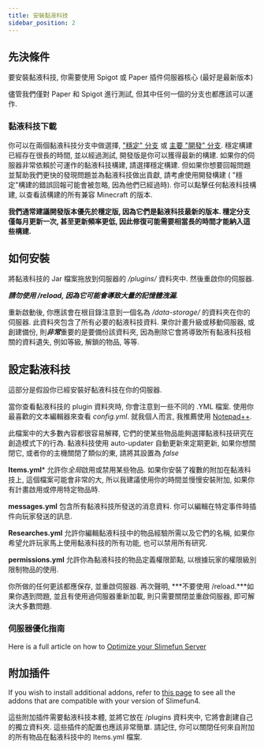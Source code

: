```yaml
---
title: 安裝黏液科技
sidebar_position: 2
---
```


## 先決條件

要安裝黏液科技, 你需要使用 Spigot 或 Paper 插件伺服器核心 (最好是最新版本)

儘管我們僅對 Paper 和 Spigot 進行測試, 但其中任何一個的分支也都應該可以運作.

### 黏液科技下載

你可以在兩個黏液科技分支中做選擇, ["穩定" 分支](https://thebusybiscuit.github.io/builds/TheBusyBiscuit/Slimefun4/stable/) 或 [主要 "開發" 分支](https://thebusybiscuit.github.io/builds/TheBusyBiscuit/Slimefun4/master/). 穩定構建已經存在很長的時間, 並以經過測試, 開發版是你可以獲得最新的構建. 如果你的伺服器非常依賴於可運作的黏液科技構建, 請選擇穩定構建. 但如果你想要回報問題並幫助我們更快的發現問題並為黏液科技做出貢獻, 請考慮使用開發構建 ( "穩定"構建的錯誤回報可能會被忽略, 因為他們已經過時). 你可以點擊任何黏液科技構建, 以查看該構建的所有兼容 Minecraft 的版本.

**我們通常建議開發版本優先於穩定版, 因為它們是黏液科技最新的版本. 穩定分支僅每月更新一次, 甚至更新頻率更低, 因此修復可能需要相當長的時間才能納入這些構建.**

## 如何安裝

將黏液科技的 Jar 檔案拖放到伺服器的 */plugins/* 資料夾中. 然後重啟你的伺服器.

***請勿使用 /reload, 因為它可能會導致大量的記憶體洩漏.***

重新啟動後, 你應該會在根目錄注意到一個名為 */data-storage/* 的資料夾在你的伺服器. 此資料夾包含了所有必要的黏液科技資料. 果你計畫升級或移動伺服器, 或創建備份, 則***非常***重要的是要備份該資料夾, 因為刪除它會將導致所有黏液科技相關的資料遺失, 例如等級, 解鎖的物品, 等等.

## 設定黏液科技

這部分是假設你已經安裝好黏液科技在你的伺服器.

當你查看黏液科技的 plugin 資料夾時, 你會注意到一些不同的 .YML 檔案. 使用你最喜歡的文本編輯器來查看 *config.yml*. 就我個人而言, 我推薦使用 [Notepad++](https://notepad-plus-plus.org).

此檔案中的大多數內容都很容易解釋, 它們的使某些物品能夠選擇黏液科技研究在創造模式下的行為. 黏液科技使用 auto-updater 自動更新來定期更新, 如果你想關閉它, 或者你的主機關閉了類似的東, 請將其設置為 *false*

**Items.yml*** 允許你*全局*啟用或禁用某些物品. 如果你安裝了複數的附加在黏液科技上, 這個檔案可能會非常的大, 所以我建議使用你的時間並慢慢安裝附加, 如果你有計畫啟用或停用特定物品時.

**messages.yml** 包含所有黏液科技所發送的消息資料. 你可以編輯在特定事件時插件向玩家發送的訊息.

**Researches.yml** 允許你編輯黏液科技中的物品經驗所需以及它們的名稱, 如果你希望允許玩家馬上使用黏液科技的所有功能, 也可以禁用所有研究.

**permissions.yml** 允許你為黏液科技的物品定義權限節點, 以根據玩家的權限級別限制物品的使用.

你所做的任何更該都應保存, 並重啟伺服器. 再次聲明, ***不要使用 /reload.***如果你遇到問題, 並且有使用過伺服器重新加載, 則只需要關閉並重啟伺服器, 即可解決大多數問題.

### 伺服器優化指南

Here is a full article on how to [Optimize your Slimefun Server](Server-Optimizations.md)

## 附加插件

If you wish to install additional addons, refer to [this page](../Other-Plugins/Addons.md) to see all the addons that are compatible with your version of Slimefun4.

這些附加插件需要黏液科技本體, 並將它放在 /plugins 資料夾中, 它將會創建自己的獨立資料夾. 這些插件的配置也應該非常簡單. 請記住, 你可以關閉任何來自附加的所有物品在黏液科技中的 Items.yml 檔案.
